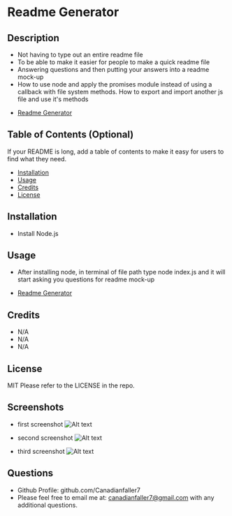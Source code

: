 # Readme Generator

## Description

- Not having to type out an entire readme file
- To be able to make it easier for people to make a quick readme file
- Answering questions and then putting your answers into a readme mock-up
- How to use node and apply the promises module instead of using a callback with file system methods. How to export and import another js file and use it's methods 

* [Readme Generator](https://github.com/Canadianfaller7/Readme-Creator/ "Named link title")

## Table of Contents (Optional)

If your README is long, add a table of contents to make it easy for users to find what they need.

- [Installation](#installation)
- [Usage](#usage)
- [Credits](#credits)
- [License](#license)

## Installation
- Install Node.js

## Usage
- After installing node, in terminal of file path type node index.js and it will start asking you questions for readme mock-up
* [Readme Generator](https://github.com/Canadianfaller7/Readme-Creator/ "Named link title")

## Credits
- N/A
- N/A
- N/A


## License
MIT
Please refer to the LICENSE in the repo.

## Screenshots

- first screenshot
![Alt text](./assets/images/first.png?raw=true "Optional Title")

- second screenshot
![Alt text](./assets/images/second.png?raw=true "Optional Title")

- third screenshot
![Alt text](./assets/images/third.png?raw=true "Optional Title")

## Questions

- Github Profile: github.com/Canadianfaller7
- Please feel free to email me at: canadianfaller7@gmail.com with any additional questions. 

